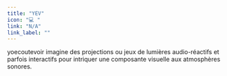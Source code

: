 ```yaml
---
title: "YEV"
icon: "💻 "
link: "N/A"
link_label: ""
---
```


yoecoutevoir imagine des projections ou jeux de lumières audio-réactifs et parfois interactifs pour intriquer une composante visuelle aux atmosphères sonores.